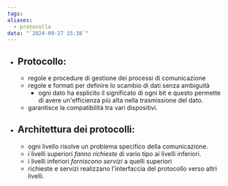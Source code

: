```yaml
---
tags: 
aliases:
  - protocollo
data: "`2024-09-27 15:38`"
---
```

- ## Protocollo:
	- regole e procedure di gestione dei processi di  comunicazione
	- regole e formati per definire lo scambio di dati senza ambiguità
		- ogni dato ha esplicito il significato di ogni bit e questo permette di avere un'efficienza più alta nella trasmissione del dato.
	- garantisce la compatibilità tra vari dispositivi.
- ## Architettura dei protocolli:
	- ogni livello risolve un problema specifico della comunicazione.
	- i livelli superiori _fanno richieste_ di vario tipo ai livelli inferiori.
	- i livelli inferiori _forniscono servizi_ a quelli superiori
	- richieste e servizi realizzano l'interfaccia del protocollo verso altri livelli. 